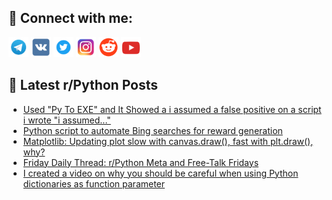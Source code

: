 ## 🔎 Connect with me:
[<img src="https://github.com/bullbesh/bullbesh/blob/main/images/Telegram.png" width="32" height="32" />](https://t.me/bullbesh)
[<img src="https://github.com/bullbesh/bullbesh/blob/main/images/VK.png" width="32" height="32" />](https://vk.com/bullbesh)
[<img src="https://github.com/bullbesh/bullbesh/blob/main/images/Twitter.png" width="32" height="32" />](https://twitter.com/bullbesh1)
[<img src="https://github.com/bullbesh/bullbesh/blob/main/images/Instagram.png" width="32" height="32" />](https://www.instagram.com/bullbesh)
[<img src="https://github.com/bullbesh/bullbesh/blob/main/images/Reddit.png" width="32" height="32" />](https://www.reddit.com/user/bullbesh)
[<img src="https://github.com/bullbesh/bullbesh/blob/main/images/YouTube.png" width="32" height="32" />](https://www.youtube.com/channel/UCtfjRs6uzgq5mfm8S06WTcg)

## 📕 Latest r/Python Posts
<!-- BLOG-POST-LIST:START -->
- [Used &quot;Py To EXE&quot; and It Showed a i assumed a false positive on a script i wrote &quot;i assumed...&quot;](https://www.reddit.com/r/Python/comments/1da3ouy/used_py_to_exe_and_it_showed_a_i_assumed_a_false/)
- [Python script to automate Bing searches for reward generation](https://www.reddit.com/r/Python/comments/1da3dys/python_script_to_automate_bing_searches_for/)
- [Matplotlib: Updating plot slow with canvas.draw&lpar;&rpar;, fast with plt.draw&lpar;&rpar;, why?](https://www.reddit.com/r/Python/comments/1da35su/matplotlib_updating_plot_slow_with_canvasdraw/)
- [Friday Daily Thread: r/Python Meta and Free-Talk Fridays](https://www.reddit.com/r/Python/comments/1d9x34c/friday_daily_thread_rpython_meta_and_freetalk/)
- [I created a video on why you should be careful when using Python dictionaries as function parameter](https://www.reddit.com/r/Python/comments/1d9upsj/i_created_a_video_on_why_you_should_be_careful/)
<!-- BLOG-POST-LIST:END -->

